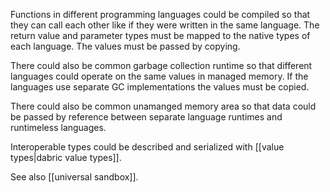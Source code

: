 Functions in different programming languages could be compiled so that they can call each other like if they were written in the same language. The return value and parameter types must be mapped to the native types of each language. The values must be passed by copying.

There could also be common garbage collection runtime so that different languages could operate on the same values in managed memory. If the languages use separate GC implementations the values must be copied.

There could also be common unamanged memory area so that data could be passed by reference between separate language runtimes and runtimeless languages.

Interoperable types could be described and serialized with [[value types|dabric value types]].

See also [[universal sandbox]].